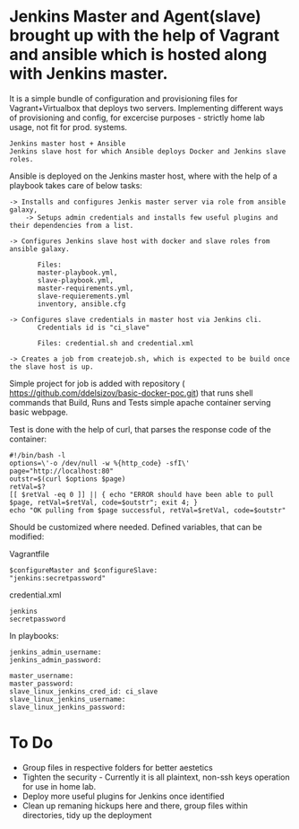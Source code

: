 # Jenkins Master and Agent(slave) brought up with the help of Vagrant and ansible which is hosted along with Jenkins master.



It is a simple bundle of configuration and provisioning files for Vagrant+Virtualbox that deploys two servers.
Implementing different ways of provisioning and config, for excercise purposes - strictly home lab usage, not fit for prod. systems.

    Jenkins master host + Ansible
    Jenkins slave host for which Ansible deploys Docker and Jenkins slave roles.

Ansible is deployed on the Jenkins master host, where with the help of a playbook takes care of below tasks:

    -> Installs and configures Jenkis master server via role from ansible galaxy, 
        -> Setups admin credentials and installs few useful plugins and their dependencies from a list.

    -> Configures Jenkins slave host with docker and slave roles from ansible galaxy.
    
           Files: 
           master-playbook.yml, 
           slave-playbook.yml, 
           master-requirements.yml,
           slave-requierements.yml
           inventory, ansible.cfg

    -> Configures slave credentials in master host via Jenkins cli.
           Credentials id is "ci_slave" 
           
           Files: credential.sh and credential.xml
           
    -> Creates a job from createjob.sh, which is expected to be build once the slave host is up.

Simple project for job is added with repository ( https://github.com/ddelsizov/basic-docker-poc.git) that runs shell commands that Build, Runs and Tests simple apache container serving basic webpage.

Test is done with the help of curl, that parses the response code of the container: 

    #!/bin/bash -l
    options=\'-o /dev/null -w %{http_code} -sfI\'
    page="http://localhost:80"
    outstr=$(curl $options $page)
    retVal=$?
    [[ $retVal -eq 0 ]] || { echo "ERROR should have been able to pull $page, retVal=$retVal, code=$outstr"; exit 4; }
    echo "OK pulling from $page successful, retVal=$retVal, code=$outstr"

Should be customized where needed.
Defined variables, that can be modified:

Vagrantfile

    $configureMaster and $configureSlave:
    "jenkins:secretpassword"


credential.xml

    jenkins
    secretpassword

In playbooks:

    jenkins_admin_username:
    jenkins_admin_password:

    master_username:
    master_password:
    slave_linux_jenkins_cred_id: ci_slave
    slave_linux_jenkins_username:
    slave_linux_jenkins_password:


# To Do

- Group files in respective folders for better aestetics
- Tighten the security - Currently it is all plaintext, non-ssh keys operation for use in home lab.
- Deploy more useful plugins for Jenkins once identified
- Clean up remaning hickups here and there, group files within directories, tidy up the deployment


